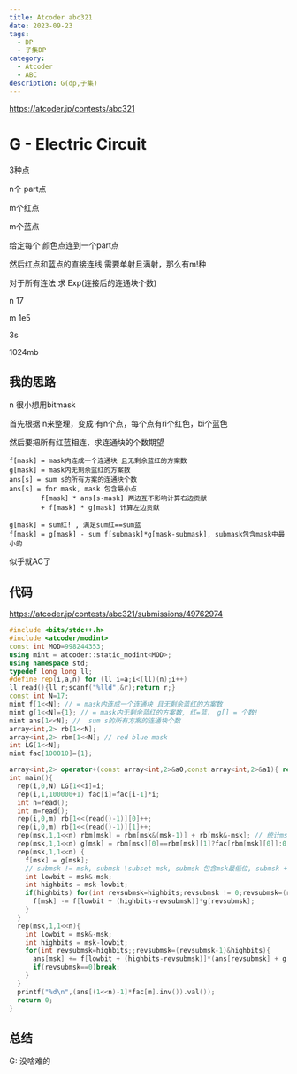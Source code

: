 ```yaml
---
title: Atcoder abc321
date: 2023-09-23
tags:
  - DP
  - 子集DP
category:
  - Atcoder
  - ABC
description: G(dp,子集)
---
```


<https://atcoder.jp/contests/abc321>

# G - Electric Circuit

3种点

n个 part点

m个红点

m个蓝点

给定每个 颜色点连到一个part点

然后红点和蓝点的直接连线 需要单射且满射，那么有m!种

对于所有连法 求 Exp(连接后的连通块个数)

n 17

m 1e5

3s

1024mb

## 我的思路

 n 很小想用bitmask

首先根据 n来整理，变成 有n个点，每个点有ri个红色，bi个蓝色

然后要把所有红蓝相连，求连通块的个数期望

```
f[mask] = mask内连成一个连通块 且无剩余蓝红的方案数
g[mask] = mask内无剩余蓝红的方案数
ans[s] = sum s的所有方案的连通块个数
ans[s] = for mask, mask 包含最小点
		f[mask] * ans[s-mask] 两边互不影响计算右边贡献
		+ f[mask] * g[mask] 计算左边贡献

g[mask] = sum红! , 满足sum红==sum蓝
f[mask] = g[mask] - sum f[submask]*g[mask-submask], submask包含mask中最小的
```

似乎就AC了


<!--more-->

## 代码

https://atcoder.jp/contests/abc321/submissions/49762974

```cpp
#include <bits/stdc++.h>
#include <atcoder/modint>
const int MOD=998244353;
using mint = atcoder::static_modint<MOD>;
using namespace std;
typedef long long ll;
#define rep(i,a,n) for (ll i=a;i<(ll)(n);i++)
ll read(){ll r;scanf("%lld",&r);return r;}
const int N=17;
mint f[1<<N]; // = mask内连成一个连通块 且无剩余蓝红的方案数
mint g[1<<N]={1}; // = mask内无剩余蓝红的方案数, 红=蓝， g[] = 个数!
mint ans[1<<N]; //  sum s的所有方案的连通块个数
array<int,2> rb[1<<N];
array<int,2> rbm[1<<N]; // red blue mask
int LG[1<<N];
mint fac[100010]={1};

array<int,2> operator+(const array<int,2>&a0,const array<int,2>&a1){ return {a0[0]+a1[0],a0[1]+a1[1]}; }
int main(){
  rep(i,0,N) LG[1<<i]=i;
  rep(i,1,100000+1) fac[i]=fac[i-1]*i;
  int n=read();
  int m=read();
  rep(i,0,m) rb[1<<(read()-1)][0]++;
  rep(i,0,m) rb[1<<(read()-1)][1]++;
  rep(msk,1,1<<n) rbm[msk] = rbm[msk&(msk-1)] + rb[msk&-msk]; // 统计msk 红蓝
  rep(msk,1,1<<n) g[msk] = rbm[msk][0]==rbm[msk][1]?fac[rbm[msk][0]]:0; // 红==蓝，则 红!
  rep(msk,1,1<<n) {
    f[msk] = g[msk];
    // submsk != msk, submsk \subset msk, submsk 包含msk最低位, submsk + revsubmsk = msk
    int lowbit = msk&-msk;
    int highbits = msk-lowbit;
    if(highbits) for(int revsubmsk=highbits;revsubmsk != 0;revsubmsk=(revsubmsk-1)&highbits){
      f[msk] -= f[lowbit + (highbits-revsubmsk)]*g[revsubmsk];
    }
  }
  rep(msk,1,1<<n){
    int lowbit = msk&-msk;
    int highbits = msk-lowbit;
    for(int revsubmsk=highbits;;revsubmsk=(revsubmsk-1)&highbits){
      ans[msk] += f[lowbit + (highbits-revsubmsk)]*(ans[revsubmsk] + g[revsubmsk]);
      if(revsubmsk==0)break;
    }
  }
  printf("%d\n",(ans[(1<<n)-1]*fac[m].inv()).val());
  return 0;
}
```


## 总结

G: 没啥难的